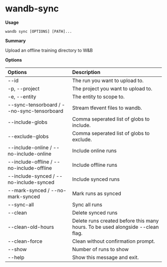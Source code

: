 # wandb-sync

**Usage**

`wandb sync [OPTIONS] [PATH]...`

**Summary**

Upload an offline training directory to W&B

**Options**

| **Options** | **Description** |
| :--- | :--- |
| --id | The run you want to upload to. |
| -p, --project | The project you want to upload to. |
| -e, --entity | The entity to scope to. |
| --sync-tensorboard / --no-sync-tensorboard | Stream tfevent files to wandb. |
| --include-globs | Comma seperated list of globs to include. |
| --exclude-globs | Comma seperated list of globs to exclude. |
| --include-online / --no-include-online | Include online runs |
| --include-offline / --no-include-offline | Include offline runs |
| --include-synced / --no-include-synced | Include synced runs |
| --mark-synced / --no-mark-synced | Mark runs as synced |
| --sync-all | Sync all runs |
| --clean | Delete synced runs |
| --clean-old-hours | Delete runs created before this many hours. To be used alongside --clean flag. |
| --clean-force | Clean without confirmation prompt. |
| --show | Number of runs to show |
| --help | Show this message and exit. |

